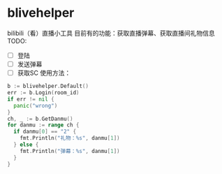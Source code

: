 # blivehelper
bilibili（看）直播小工具
目前有的功能：获取直播弹幕、获取直播间礼物信息  
TODO:
- [ ] 登陆
- [ ] 发送弹幕
- [ ] 获取SC
使用方法：  
```go
b := blivehelper.Default()
err := b.Login(room_id)
if err != nil {
  panic("wrong")
}
ch, _ := b.GetDanmu()
for danmu := range ch {
  if danmu[0] == "2" {
    fmt.Println("礼物：%s", danmu[1])
  } else {
    fmt.Println("弹幕：%s", danmu[1])
  }
}

